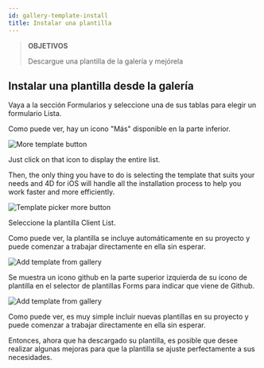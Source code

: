 ```yaml
---
id: gallery-template-install
title: Instalar una plantilla
---
```


> **OBJETIVOS**
> 
> Descargue una plantilla de la galería y mejórela

## Instalar una plantilla desde la galería

Vaya a la sección Formularios y seleccione una de sus tablas para elegir un formulario Lista.

Como puede ver, hay un icono "Más" disponible en la parte inferior.

![More template button](assets/en/project-editor/Forms-more-button.png)

Just click on that icon to display the entire list.

Then, the only thing you have to do is selecting the template that suits your needs and 4D for iOS will handle all the installation process to help you work faster and more efficiently.

![Template picker more button](assets/en/project-editor/Forms-template-gallery.png)

Seleccione la plantilla Client List.

Como puede ver, la plantilla se incluye automáticamente en su proyecto y puede comenzar a trabajar directamente en ella sin esperar.

![Add template from gallery](assets/en/gallery/use-template.png)

Se muestra un icono github en la parte superior izquierda de su icono de plantilla en el selector de plantillas Forms para indicar que viene de Github.

![Add template from gallery](assets/en/gallery/indicator-template-github.png)

Como puede ver, es muy simple incluir nuevas plantillas en su proyecto y puede comenzar a trabajar directamente en ella sin esperar.

Entonces, ahora que ha descargado su plantilla, es posible que desee realizar algunas mejoras para que la plantilla se ajuste perfectamente a sus necesidades.





